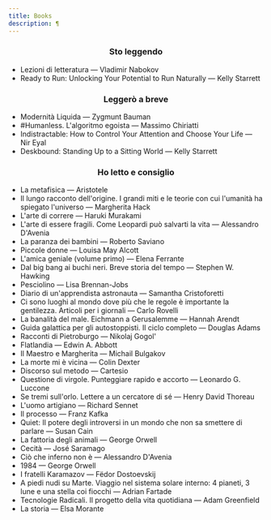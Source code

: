 ```yaml
---
title: Books
description: ¶
---
```


### <div align="center">Sto leggendo</div>
* Lezioni di letteratura — Vladimir Nabokov
* Ready to Run: Unlocking Your Potential to Run Naturally — Kelly Starrett

### <div align="center">Leggerò a breve</div>
* Modernità Liquida — Zygmunt Bauman
* #Humanless. L'algoritmo egoista — Massimo Chiriatti
* Indistractable: How to Control Your Attention and Choose Your Life — Nir Eyal
* Deskbound: Standing Up to a Sitting World — Kelly Starrett


### <div align="center">Ho letto e consiglio</div>
* La metafisica — Aristotele
* Il lungo racconto dell'origine. I grandi miti e le teorie con cui l'umanità ha spiegato l'universo — Margherita Hack
* L'arte di correre — Haruki Murakami
* L'arte di essere fragili. Come Leopardi può salvarti la vita — Alessandro D'Avenia
* La paranza dei bambini — Roberto Saviano
* Piccole donne — Louisa May Alcott
* L'amica geniale (volume primo) — Elena Ferrante
* Dal big bang ai buchi neri. Breve storia del tempo — Stephen W. Hawking
* Pesciolino — Lisa Brennan-Jobs
* Diario di un'apprendista astronauta — Samantha Cristoforetti
* Ci sono luoghi al mondo dove più che le regole è importante la gentilezza. Articoli per i giornali — Carlo Rovelli
* La banalità del male. Eichmann a Gerusalemme — Hannah Arendt
* Guida galattica per gli autostoppisti. Il ciclo completo — Douglas Adams
* Racconti di Pietroburgo — Nikolaj Gogol'
* Flatlandia — Edwin A. Abbott
* Il Maestro e Margherita — Michail Bulgakov
* La morte mi è vicina — Colin Dexter
* Discorso sul metodo — Cartesio
* Questione di virgole. Punteggiare rapido e accorto — Leonardo G. Luccone
* Se tremi sull'orlo. Lettere a un cercatore di sé — Henry David Thoreau
* L'uomo artigiano — Richard Sennet
* Il processo — Franz Kafka
* Quiet: Il potere degli introversi in un mondo che non sa smettere di parlare — Susan Cain
* La fattoria degli animali — George Orwell
* Cecità — José Saramago
* Ciò che inferno non è — Alessandro D'Avenia
* 1984 — George Orwell
* I fratelli Karamazov — Fëdor Dostoevskij
* A piedi nudi su Marte. Viaggio nel sistema solare interno: 4 pianeti, 3 lune e una stella coi fiocchi — Adrian Fartade
* Tecnologie Radicali. Il progetto della vita quotidiana — Adam Greenfield
* La storia — Elsa Morante
